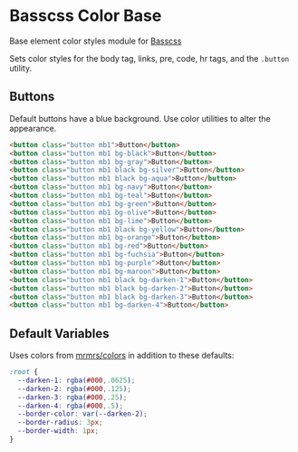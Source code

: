 # Basscss Color Base

Base element color styles module for [Basscss](http://basscss.com)

Sets color styles for the body tag, links, pre, code, hr tags, and the `.button` utility.

## Buttons
Default buttons have a blue background. Use color utilities to alter the appearance.

```html
<button class="button mb1">Button</button>
<button class="button mb1 bg-black">Button</button>
<button class="button mb1 bg-gray">Button</button>
<button class="button mb1 black bg-silver">Button</button>
<button class="button mb1 black bg-aqua">Button</button>
<button class="button mb1 bg-navy">Button</button>
<button class="button mb1 bg-teal">Button</button>
<button class="button mb1 bg-green">Button</button>
<button class="button mb1 bg-olive">Button</button>
<button class="button mb1 bg-lime">Button</button>
<button class="button mb1 black bg-yellow">Button</button>
<button class="button mb1 bg-orange">Button</button>
<button class="button mb1 bg-red">Button</button>
<button class="button mb1 bg-fuchsia">Button</button>
<button class="button mb1 bg-purple">Button</button>
<button class="button mb1 bg-maroon">Button</button>
<button class="button mb1 black bg-darken-1">Button</button>
<button class="button mb1 black bg-darken-2">Button</button>
<button class="button mb1 black bg-darken-3">Button</button>
<button class="button mb1 bg-darken-4">Button</button>
```

## Default Variables
Uses colors from [mrmrs/colors](//clrs.cc) in addition to these defaults:

```css
:root {
  --darken-1: rgba(#000,.0625);
  --darken-2: rgba(#000,.125);
  --darken-3: rgba(#000,.25);
  --darken-4: rgba(#000,.5);
  --border-color: var(--darken-2);
  --border-radius: 3px;
  --border-width: 1px;
}
```

